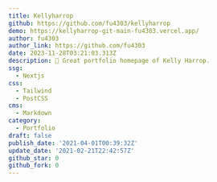 ```yaml
---
title: Kellyharrop
github: https://github.com/fu4303/kellyharrop
demo: https://kellyharrop-git-main-fu4303.vercel.app/
author: fu4303
author_link: https://github.com/fu4303
date: 2023-11-28T03:21:03.313Z
description: 🦸‍ Great portfolio homepage of Kelly Harrop.
ssg:
  - Nextjs
css:
  - Tailwind
  - PostCSS
cms:
  - Markdown
category:
  - Portfolio
draft: false
publish_date: '2021-04-01T00:39:32Z'
update_date: '2021-02-21T22:42:57Z'
github_star: 0
github_fork: 0
---
```

